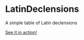 # LatinDeclensions
A simple table of Latin declensions

[See it in action!](https://jrtibbetts.github.io/LatinDeclensions/declensions.html)
